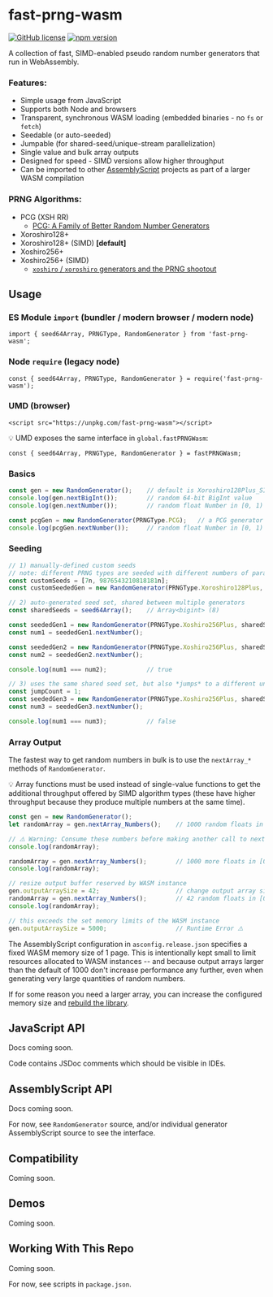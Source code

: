 # fast-prng-wasm
[![GitHub license](https://img.shields.io/badge/license-MIT-blue.svg)](https://github.com/themattspiral/fast-prng-wasm/blob/main/LICENSE.md) [![npm version](https://img.shields.io/npm/v/fast-prng-wasm.svg?style=flat)](https://www.npmjs.com/package/fast-prng-wasm)

A collection of fast, SIMD-enabled pseudo random number generators that run in WebAssembly.

### Features:
- Simple usage from JavaScript
- Supports both Node and browsers
- Transparent, synchronous WASM loading (embedded binaries - no `fs` or `fetch`)
- Seedable (or auto-seeded)
- Jumpable (for shared-seed/unique-stream parallelization)
- Single value and bulk array outputs
- Designed for speed - SIMD versions allow higher throughput
- Can be imported to other [AssemblyScript](https://www.assemblyscript.org/) projects as part of a larger WASM compilation

### PRNG Algorithms:
- PCG (XSH RR)
  - [PCG: A Family of Better Random Number Generators](https://www.pcg-random.org)
- Xoroshiro128+
- Xoroshiro128+ (SIMD)  **[default]**
- Xoshiro256+
- Xoshiro256+ (SIMD)
  - [`xoshiro` / `xoroshiro` generators and the PRNG shootout](https://prng.di.unimi.it/)


## Usage

### ES Module `import` (bundler / modern browser / modern node)
 `import { seed64Array, PRNGType, RandomGenerator } from 'fast-prng-wasm';`

### Node `require` (legacy node)
`const { seed64Array, PRNGType, RandomGenerator } = require('fast-prng-wasm');`

### UMD (browser)
`<script src="https://unpkg.com/fast-prng-wasm"></script>`

💡 UMD exposes the same interface in `global.fastPRNGWasm`:

`const { seed64Array, PRNGType, RandomGenerator } = fastPRNGWasm;`

### Basics
``` js
const gen = new RandomGenerator();    // default is Xoroshiro128Plus_SIMD
console.log(gen.nextBigInt());        // random 64-bit BigInt value
console.log(gen.nextNumber());        // random float Number in [0, 1)

const pcgGen = new RandomGenerator(PRNGType.PCG);   // a PCG generator
console.log(pcgGen.nextNumber());     // random float Number in [0, 1)
```

### Seeding
``` js
// 1) manually-defined custom seeds
// note: different PRNG types are seeded with different numbers of parameters
const customSeeds = [7n, 9876543210818181n];
const customSeededGen = new RandomGenerator(PRNGType.Xoroshiro128Plus, customSeeds);

// 2) auto-generated seed set, shared between multiple generators
const sharedSeeds = seed64Array();    // Array<bigint> (8)

const seededGen1 = new RandomGenerator(PRNGType.Xoshiro256Plus, sharedSeeds);
const num1 = seededGen1.nextNumber();

const seededGen2 = new RandomGenerator(PRNGType.Xoshiro256Plus, sharedSeeds);
const num2 = seededGen2.nextNumber();

console.log(num1 === num2);           // true

// 3) uses the same shared seed set, but also *jumps* to a different unique stream
const jumpCount = 1;
const seededGen3 = new RandomGenerator(PRNGType.Xoshiro256Plus, sharedSeeds, jumpCount);
const num3 = seededGen3.nextNumber();

console.log(num1 === num3);           // false
```

### Array Output

The fastest way to get random numbers in bulk is to use the `nextArray_*` methods of `RandomGenerator`.

💡 Array functions must be used instead of single-value functions to get the additional throughput offered by SIMD algorithm types (these have higher throughput because they produce multiple numbers at the same time).

``` js
const gen = new RandomGenerator();
let randomArray = gen.nextArray_Numbers();    // 1000 random floats in [0, 1)

// ⚠️ Warning: Consume these numbers before making another call to nextArray_*
console.log(randomArray);

randomArray = gen.nextArray_Numbers();        // 1000 more floats in [0, 1)
console.log(randomArray);

// resize output buffer reserved by WASM instance
gen.outputArraySize = 42;                     // change output array size
randomArray = gen.nextArray_Numbers();        // 42 random floats in [0, 1)
console.log(randomArray);

// this exceeds the set memory limits of the WASM instance
gen.outputArraySize = 5000;                   // Runtime Error ⚠️
```

The AssemblyScript configuration in `asconfig.release.json` specifies a fixed WASM memory size of 1 page. This is intentionally kept small to limit resources allocated to WASM instances -- and because output arrays larger than the default of 1000 don't increase performance any further, even when generating very large quantities of random numbers.

If for some reason you need a larger array, you can increase the configured memory size and [rebuild the library](#working-with-this-repo).


## JavaScript API
Docs coming soon.

Code contains JSDoc comments which should be visible in IDEs.


## AssemblyScript API
Docs coming soon.

For now, see `RandomGenerator` source, and/or individual generator AssemblyScript source to see the interface.


## Compatibility
Coming soon.


## Demos
Coming soon.


## Working With This Repo
Coming soon.

For now, see scripts in `package.json`.
